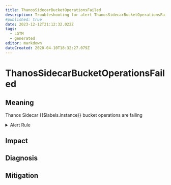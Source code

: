 ```yaml
---
title: ThanosSidecarBucketOperationsFailed
description: Troubleshooting for alert ThanosSidecarBucketOperationsFailed
#published: true
date: 2023-12-12T21:12:32.022Z
tags: 
  - LGTM
  - generated
editor: markdown
dateCreated: 2020-04-10T18:32:27.079Z
---
```


# ThanosSidecarBucketOperationsFailed

## Meaning
[//]: # "Short paragraph that explains what the alert means"
Thanos Sidecar {{$labels.instance}} bucket operations are failing

<details>
  <summary>Alert Rule</summary>

{{% rule "thanos/thanos-sidecar.yml" "ThanosSidecarBucketOperationsFailed" %}}

<!-- Rule when generated

```yaml
alert: ThanosSidecarBucketOperationsFailed
expr: sum by (job, instance) (rate(thanos_objstore_bucket_operation_failures_total{job=~".*thanos-sidecar.*"}[5m])) > 0
for: 5m
labels:
    severity: critical
annotations:
    summary: Thanos Sidecar Bucket Operations Failed (instance {{ $labels.instance }})
    description: |-
        Thanos Sidecar {{$labels.instance}} bucket operations are failing
          VALUE = {{ $value }}
          LABELS = {{ $labels }}
    runbook: https://github.com/srerun/prometheus-alerts/blob/main/content/runbooks/thanos-sidecar/ThanosSidecarBucketOperationsFailed.md

```

-->

</details>


## Impact
[//]: # "What could / will happen if the alert is not addressed"



## Diagnosis
[//]: # "Steps to take to identify the cause of the problem"



## Mitigation
[//]: # "The steps necessary to resolve the alert"
